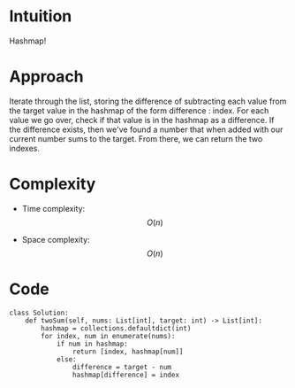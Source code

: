 # Intuition
Hashmap!

# Approach
Iterate through the list, storing the difference of subtracting each value from the target value in the hashmap of the form difference : index. For each value we go over, check if that value is in the hashmap as a difference. If the difference exists, then we've found a number that when added with our current number sums to the target. From there, we can return the two indexes.

# Complexity
- Time complexity: $$O(n)$$

- Space complexity: $$O(n)$$

# Code
```python3
class Solution:
    def twoSum(self, nums: List[int], target: int) -> List[int]:
        hashmap = collections.defaultdict(int)
        for index, num in enumerate(nums):
            if num in hashmap:
                return [index, hashmap[num]]
            else:
                difference = target - num
                hashmap[difference] = index
```
